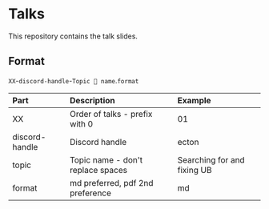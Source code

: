 # Talks

This repository contains the talk slides.

## Format

`XX`-`discord-handle`-`Topic 🦀 name`.`format`

| Part           | Description                       | Example                     |
| :---           | :---                              | :---                        |
| XX             | Order of talks - prefix with 0    | 01                          |
| discord-handle | Discord handle                    | ecton                       |
| topic          | Topic name - don't replace spaces | Searching for and fixing UB |
| format         | md preferred, pdf 2nd preference  | md                          |